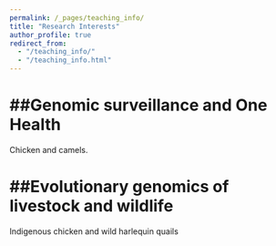 ```yaml
---
permalink: /_pages/teaching_info/
title: "Research Interests"
author_profile: true
redirect_from: 
  - "/teaching_info/"
  - "/teaching_info.html"
---
```


##Genomic surveillance and One Health
======
Chicken and camels.


##Evolutionary genomics of livestock and wildlife
======

Indigenous chicken and wild harlequin quails

